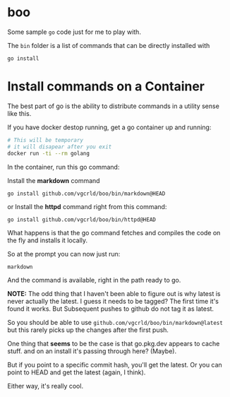 # boo

Some sample `go` code just for me to play with. 

The `bin` folder is a list of commands that can be directly installed with 

`go install`

# Install commands on a Container

The best part of go is the ability to distribute commands in a utility sense like this.

If you have docker destop running, get a go container up and running:

```bash
# This will be temporary
# it will disapear after you exit
docker run -ti --rm golang
```

In the container, run this go command:

Install the **markdown** command

`go install github.com/vgcrld/boo/bin/markdown@HEAD`

or Install the **httpd** command right from this command:

`go install github.com/vgcrld/boo/bin/httpd@HEAD`

What happens is that the go command fetches and compiles
the code on the fly and installs it locally. 

So at the prompt you can now just run:

`markdown`

And the command is available, right in the path ready to go.

**NOTE:** The odd thing that I haven't been able to figure out is why latest 
is never actually the latest. I guess it needs to be tagged? The first 
time it's found it works. But Subsequent pushes to github do not tag it as latest.

So you should be able to use `github.com/vgcrld/boo/bin/markdown@latest` but this 
rarely picks up the changes after the first push. 

One thing that __seems__ to be the case is that go.pkg.dev appears to cache stuff.
and on an install it's passing through here? (Maybe).

But if you point to a specific commit hash, you'll get the latest. Or you can point
to HEAD and get the latest (again, I think).

Either way, it's really cool.

